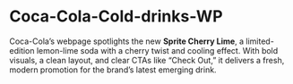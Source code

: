 # Coca-Cola-Cold-drinks-WP
Coca-Cola’s webpage spotlights the new **Sprite Cherry Lime**, a limited-edition lemon-lime soda with a cherry twist and cooling effect. With bold visuals, a clean layout, and clear CTAs like “Check Out,” it delivers a fresh, modern promotion for the brand’s latest emerging drink.
